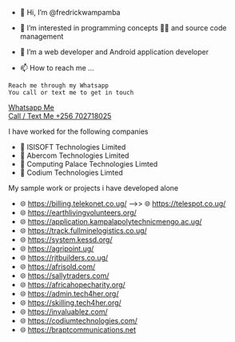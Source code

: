 - 👋 Hi, I’m @fredrickwampamba
- 👀 I’m interested in programming concepts 👨‍💻 and source code management
- 🌱 I’m a web developer and Android application developer


- 📫 How to reach me ...
```
Reach me through my Whatsapp
You call or text me to get in touch
```
<a href="https://wa.me/256702718025">Whatsapp Me</a>
<br>
<a href="tel:256702718025">Call / Text Me  +256 702718025</a>

I have worked for the following companies 
- 🏨 ISISOFT Technologies Limited
- 🏨 Abercom Technologies Limited
- 🏨 Computing Palace Technologies Limted
- 🏨 Codium Technologies Limted

My sample work or projects i have developed alone
- 🌐 https://billing.telekonet.co.ug/ -->> 🌐 https://telespot.co.ug/
- 🌐 https://earthlivingvolunteers.org/
- 🌐 https://application.kampalapolytechnicmengo.ac.ug/
- 🌐 https://track.fullminelogistics.co.ug/
- 🌐 https://system.kessd.org/
- 🌐 https://agripoint.ug/
- 🌐 https://rjtbuilders.co.ug/
- 🌐 https://afrisold.com/
- 🌐 https://sallytraders.com/
- 🌐 https://africahopecharity.org/
- 🌐 https://admin.tech4her.org/
- 🌐 https://skilling.tech4her.org/
- 🌐 https://invaluablez.com/
- 🌐 https://codiumtechnologies.com/
- 🌐 https://braptcommunications.net
<!---
fredrickwampamba/fredrickwampamba is a ✨ special ✨ repository because its `README.md` (this file) appears on your GitHub profile.
You can click the Preview link to take a look at your changes.
--->
